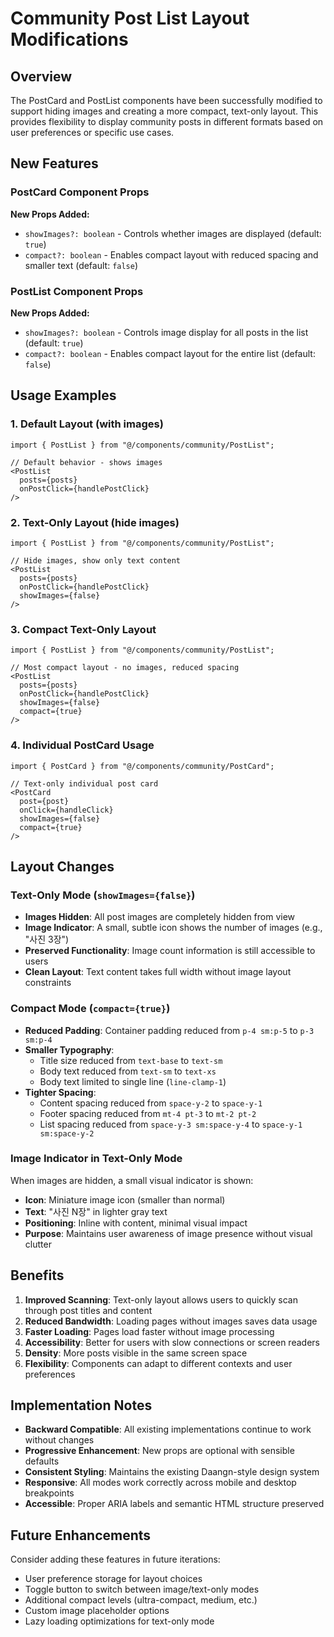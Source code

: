 # Community Post List Layout Modifications

## Overview

The PostCard and PostList components have been successfully modified to support hiding images and creating a more compact, text-only layout. This provides flexibility to display community posts in different formats based on user preferences or specific use cases.

## New Features

### PostCard Component Props

**New Props Added:**
- `showImages?: boolean` - Controls whether images are displayed (default: `true`)
- `compact?: boolean` - Enables compact layout with reduced spacing and smaller text (default: `false`)

### PostList Component Props

**New Props Added:**
- `showImages?: boolean` - Controls image display for all posts in the list (default: `true`)
- `compact?: boolean` - Enables compact layout for the entire list (default: `false`)

## Usage Examples

### 1. Default Layout (with images)
```tsx
import { PostList } from "@/components/community/PostList";

// Default behavior - shows images
<PostList
  posts={posts}
  onPostClick={handlePostClick}
/>
```

### 2. Text-Only Layout (hide images)
```tsx
import { PostList } from "@/components/community/PostList";

// Hide images, show only text content
<PostList
  posts={posts}
  onPostClick={handlePostClick}
  showImages={false}
/>
```

### 3. Compact Text-Only Layout
```tsx
import { PostList } from "@/components/community/PostList";

// Most compact layout - no images, reduced spacing
<PostList
  posts={posts}
  onPostClick={handlePostClick}
  showImages={false}
  compact={true}
/>
```

### 4. Individual PostCard Usage
```tsx
import { PostCard } from "@/components/community/PostCard";

// Text-only individual post card
<PostCard
  post={post}
  onClick={handleClick}
  showImages={false}
  compact={true}
/>
```

## Layout Changes

### Text-Only Mode (`showImages={false}`)
- **Images Hidden**: All post images are completely hidden from view
- **Image Indicator**: A small, subtle icon shows the number of images (e.g., "사진 3장")
- **Preserved Functionality**: Image count information is still accessible to users
- **Clean Layout**: Text content takes full width without image layout constraints

### Compact Mode (`compact={true}`)
- **Reduced Padding**: Container padding reduced from `p-4 sm:p-5` to `p-3 sm:p-4`
- **Smaller Typography**: 
  - Title size reduced from `text-base` to `text-sm`
  - Body text reduced from `text-sm` to `text-xs`
  - Body text limited to single line (`line-clamp-1`)
- **Tighter Spacing**: 
  - Content spacing reduced from `space-y-2` to `space-y-1`
  - Footer spacing reduced from `mt-4 pt-3` to `mt-2 pt-2`
  - List spacing reduced from `space-y-3 sm:space-y-4` to `space-y-1 sm:space-y-2`

### Image Indicator in Text-Only Mode
When images are hidden, a small visual indicator is shown:
- **Icon**: Miniature image icon (smaller than normal)
- **Text**: "사진 N장" in lighter gray text
- **Positioning**: Inline with content, minimal visual impact
- **Purpose**: Maintains user awareness of image presence without visual clutter

## Benefits

1. **Improved Scanning**: Text-only layout allows users to quickly scan through post titles and content
2. **Reduced Bandwidth**: Loading pages without images saves data usage
3. **Faster Loading**: Pages load faster without image processing
4. **Accessibility**: Better for users with slow connections or screen readers
5. **Density**: More posts visible in the same screen space
6. **Flexibility**: Components can adapt to different contexts and user preferences

## Implementation Notes

- **Backward Compatible**: All existing implementations continue to work without changes
- **Progressive Enhancement**: New props are optional with sensible defaults
- **Consistent Styling**: Maintains the existing Daangn-style design system
- **Responsive**: All modes work correctly across mobile and desktop breakpoints
- **Accessible**: Proper ARIA labels and semantic HTML structure preserved

## Future Enhancements

Consider adding these features in future iterations:
- User preference storage for layout choices
- Toggle button to switch between image/text-only modes
- Additional compact levels (ultra-compact, medium, etc.)
- Custom image placeholder options
- Lazy loading optimizations for text-only mode